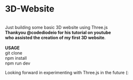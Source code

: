 # 3D-Website 
<br />
Just building some basic 3D website using Three.js 
<br />
<b>Thankyou @codediodeio for his tutorial on youtube 
<br />
who assisted the creation of my first 3D website</b>.
<br />
<br />
<b>USAGE</b>
<br />
git clone <this-repo>
<br />
npm install
<br />
npm run dev

Looking forward in experimenting with Three.js in the future (:
